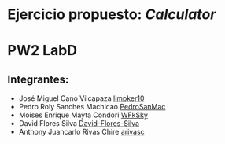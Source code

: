 # **Ejercicio propuesto: _Calculator_**
# PW2 LabD
## **Integrantes:**
 * José Miguel Cano Vilcapaza     [limpker10](https://github.com/limpker10)
 * Pedro Roly Sanches Machicao    [PedroSanMac](https://github.com/PedroSanMac)
 * Moises Enrique Mayta Condori   [WFkSky](https://github.com/WFkSky)
 * David Flores Silva             [David-Flores-Silva](https://github.com/David-Flores-Silva) 
 * Anthony Juancarlo Rivas Chire  [arivasc](https://github.com/arivasc)
